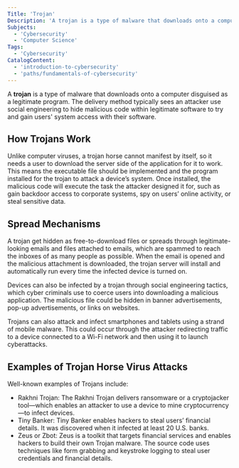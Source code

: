 ```yaml
---
Title: 'Trojan' 
Description: 'A trojan is a type of malware that downloads onto a computer disguised as a legitimate program.'
Subjects:
  - 'Cybersecurity'
  - 'Computer Science'
Tags: 
  - 'Cybersecurity'
CatalogContent: 
  - 'introduction-to-cybersecurity'
  - 'paths/fundamentals-of-cybersecurity'
---
```


A **trojan** is a type of malware that downloads onto a computer disguised as a legitimate program. The delivery method typically sees an attacker use social engineering to hide malicious code within legitimate software to try and gain users' system access with their software. 

## How Trojans Work

Unlike computer viruses, a trojan horse cannot manifest by itself, so it needs a user to download the server side of the application for it to work. This means the executable file should be implemented and the program installed for the trojan to attack a device’s system. Once installed, the malicious code will execute the task the attacker designed it for, such as gain backdoor access to corporate systems, spy on users’ online activity, or steal sensitive data.

## Spread Mechanisms

A trojan get hidden as free-to-download files or spreads through legitimate-looking emails and files attached to emails, which are spammed to reach the inboxes of as many people as possible. When the email is opened and the malicious attachment is downloaded, the trojan server will install and automatically run every time the infected device is turned on. 

Devices can also be infected by a trojan through social engineering tactics, which cyber criminals use to coerce users into downloading a malicious application. The malicious file could be hidden in banner advertisements, pop-up advertisements, or links on websites. 

Trojans can also attack and infect smartphones and tablets using a strand of mobile malware. This could occur through the attacker redirecting traffic to a device connected to a Wi-Fi network and then using it to launch cyberattacks.

## Examples of Trojan Horse Virus Attacks

Well-known examples of Trojans include:

- Rakhni Trojan: The Rakhni Trojan delivers ransomware or a cryptojacker tool—which enables an attacker to use a device to mine cryptocurrency—to infect devices. 
- Tiny Banker: Tiny Banker enables hackers to steal users’ financial details. It was discovered when it infected at least 20 U.S. banks.
- Zeus or Zbot: Zeus is a toolkit that targets financial services and enables hackers to build their own Trojan malware. The source code uses techniques like form grabbing and keystroke logging to steal user credentials and financial details. 